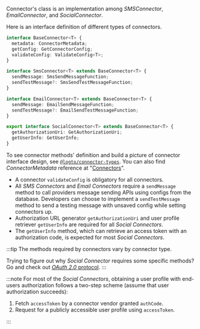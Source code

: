 Connector's class is an implementation among _SMSConnector_, _EmailConnector_, and _SocialConnector_.

Here is an interface definition of different types of connectors.

```typescript
interface BaseConnector<T> {
  metadata: ConnectorMetadata;
  getConfig: GetConnectorConfig;
  validateConfig: ValidateConfig<T>;
}

interface SmsConnector<T> extends BaseConnector<T> {
  sendMessage: SmsSendMessageFunction;
  sendTestMessage?: SmsSendTestMessageFunction;
}

interface EmailConnector<T> extends BaseConnector<T> {
  sendMessage: EmailSendMessageFunction;
  sendTestMessage?: EmailSendTestMessageFunction;
}

export interface SocialConnector<T> extends BaseConnector<T> {
  getAuthorizationUri: GetAuthorizationUri;
  getUserInfo: GetUserInfo;
}
```

To see connector methods' definition and build a picture of connector interface design, see [`@logto/connector-types`](https://github.com/logto-io/logto/blob/master/packages/connector-types/src/index.ts). You can also find _ConnectorMetadata_ reference at "[Connectors](../../references/connectors)".

- A connector `validateConfig` is obligatory for all connectors.
- All _SMS Connectors_ and _Email Connectors_ require a `sendMessage` method to call providers message sending APIs using configs from the database. Developers can choose to implement a `sendTestMessage` method to send a testing message with unsaved config while setting connectors up.
- Authorization URL generator `getAuthorizationUri` and user profile retriever `getUserInfo` are required for all _Social Connectors_.
- The `getUserInfo` method, which can retrieve an access token with an authorization code, is expected for most _Social Connectors_.

:::tip
The methods required by connectors vary by connector type.

Trying to figure out why _Social Connector_ requires some specific methods?<br/>
Go and check out [_OAuth 2.0_ protocol](https://oauth.net/2/).
:::

:::note
For most of the _Social Connectors_, obtaining a user profile with end-users authorization follows a two-step scheme (assume that user authorization succeeds):

1. Fetch `accessToken` by a connector vendor granted `authCode`.
2. Request for a publicly accessible user profile using `accessToken`.

:::
